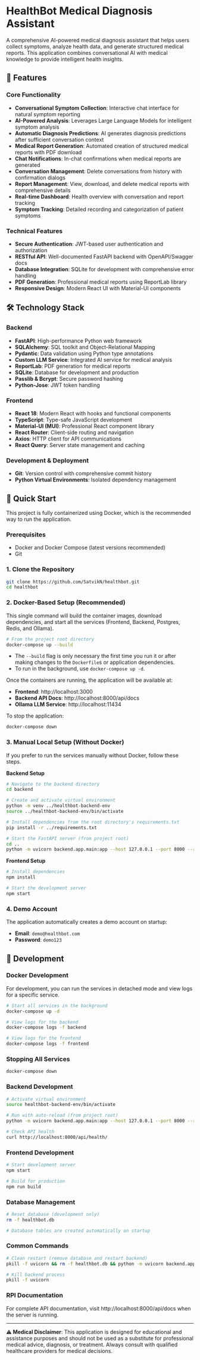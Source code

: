 # HealthBot Medical Diagnosis Assistant

A comprehensive AI-powered medical diagnosis assistant that helps users collect symptoms, analyze health data, and generate structured medical reports. This application combines conversational AI with medical knowledge to provide intelligent health insights.

## 🏥 Features

### Core Functionality
- **Conversational Symptom Collection**: Interactive chat interface for natural symptom reporting
- **AI-Powered Analysis**: Leverages Large Language Models for intelligent symptom analysis
- **Automatic Diagnosis Predictions**: AI generates diagnosis predictions after sufficient conversation context
- **Medical Report Generation**: Automated creation of structured medical reports with PDF download
- **Chat Notifications**: In-chat confirmations when medical reports are generated
- **Conversation Management**: Delete conversations from history with confirmation dialogs
- **Report Management**: View, download, and delete medical reports with comprehensive details
- **Real-time Dashboard**: Health overview with conversation and report tracking
- **Symptom Tracking**: Detailed recording and categorization of patient symptoms

### Technical Features
- **Secure Authentication**: JWT-based user authentication and authorization
- **RESTful API**: Well-documented FastAPI backend with OpenAPI/Swagger docs
- **Database Integration**: SQLite for development with comprehensive error handling
- **PDF Generation**: Professional medical reports using ReportLab library
- **Responsive Design**: Modern React UI with Material-UI components

## 🛠 Technology Stack

### Backend
- **FastAPI**: High-performance Python web framework
- **SQLAlchemy**: SQL toolkit and Object-Relational Mapping
- **Pydantic**: Data validation using Python type annotations
- **Custom LLM Service**: Integrated AI service for medical analysis
- **ReportLab**: PDF generation for medical reports
- **SQLite**: Database for development and production
- **Passlib & Bcrypt**: Secure password hashing
- **Python-Jose**: JWT token handling

### Frontend
- **React 18**: Modern React with hooks and functional components
- **TypeScript**: Type-safe JavaScript development
- **Material-UI (MUI)**: Professional React component library
- **React Router**: Client-side routing and navigation
- **Axios**: HTTP client for API communications
- **React Query**: Server state management and caching

### Development & Deployment
- **Git**: Version control with comprehensive commit history
- **Python Virtual Environments**: Isolated dependency management

## 🚀 Quick Start

This project is fully containerized using Docker, which is the recommended way to run the application.

### Prerequisites
- Docker and Docker Compose (latest versions recommended)
- Git

### 1. Clone the Repository
```bash
git clone https://github.com/SatvikN/healthbot.git
cd healthbot
```

### 2. Docker-Based Setup (Recommended)

This single command will build the container images, download dependencies, and start all the services (Frontend, Backend, Postgres, Redis, and Ollama).

```bash
# From the project root directory
docker-compose up --build
```

- The `--build` flag is only necessary the first time you run it or after making changes to the `Dockerfile`s or application dependencies.
- To run in the background, use `docker-compose up -d`.

Once the containers are running, the application will be available at:
- **Frontend**: http://localhost:3000
- **Backend API Docs**: http://localhost:8000/api/docs
- **Ollama LLM Service**: http://localhost:11434

To stop the application:
```bash
docker-compose down
```

### 3. Manual Local Setup (Without Docker)

If you prefer to run the services manually without Docker, follow these steps.

**Backend Setup**
```bash
# Navigate to the backend directory
cd backend

# Create and activate virtual environment
python -m venv ../healthbot-backend-env
source ../healthbot-backend-env/bin/activate

# Install dependencies from the root directory's requirements.txt
pip install -r ../requirements.txt

# Start the FastAPI server (from project root)
cd ..
python -m uvicorn backend.app.main:app --host 127.0.0.1 --port 8000 --reload
```

**Frontend Setup**
```bash
# Install dependencies
npm install

# Start the development server
npm start
```

### 4. Demo Account
The application automatically creates a demo account on startup:
- **Email**: `demo@healthbot.com`
- **Password**: `demo123`

## 🔧 Development

### Docker Development
For development, you can run the services in detached mode and view logs for a specific service.

```bash
# Start all services in the background
docker-compose up -d

# View logs for the backend
docker-compose logs -f backend

# View logs for the frontend
docker-compose logs -f frontend
```

### Stopping All Services
```bash
docker-compose down
```

### Backend Development
```bash
# Activate virtual environment
source healthbot-backend-env/bin/activate

# Run with auto-reload (from project root)
python -m uvicorn backend.app.main:app --host 127.0.0.1 --port 8000 --reload

# Check API health
curl http://localhost:8000/api/health/
```

### Frontend Development
```bash
# Start development server
npm start

# Build for production
npm run build
```

### Database Management
```bash
# Reset database (development only)
rm -f healthbot.db

# Database tables are created automatically on startup
```

### Common Commands
```bash
# Clean restart (remove database and restart backend)
pkill -f uvicorn && rm -f healthbot.db && python -m uvicorn backend.app.main:app --host 127.0.0.1 --port 8000

# Kill backend process
pkill -f uvicorn
```

### RPI Documentation
For complete API documentation, visit http://localhost:8000/api/docs when the server is running.

---

**⚠️ Medical Disclaimer**: This application is designed for educational and assistance purposes and should not be used as a substitute for professional medical advice, diagnosis, or treatment. Always consult with qualified healthcare providers for medical decisions. 